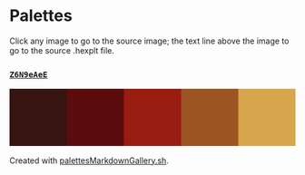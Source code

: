# Palettes

Click any image to go to the source image; the text line above the image to go to the source .hexplt file.

### [`Z6N9eAeE`](Z6N9eAeE.hexplt)

[ ![Z6N9eAeE.png](Z6N9eAeE.png) ](Z6N9eAeE.png)

Created with [palettesMarkdownGallery.sh](https://github.com/earthbound19/_ebDev/blob/master/scripts/palettesMarkdownGallery.sh).